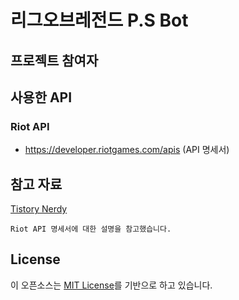 리그오브레전드 P.S Bot
=
프로젝트 참여자
-

사용한 API
-
### Riot API
* https://developer.riotgames.com/apis (API 명세서)


참고 자료
-
[Tistory Nerdy](https://whiplash-bd.tistory.com/42)
```
Riot API 명세서에 대한 설명을 참고했습니다.
```



License
-
이 오픈소스는 [MIT License](https://github.com/uykm/P.Sbot-Discord/blob/main/LICENSE)를 기반으로 하고 있습니다.


